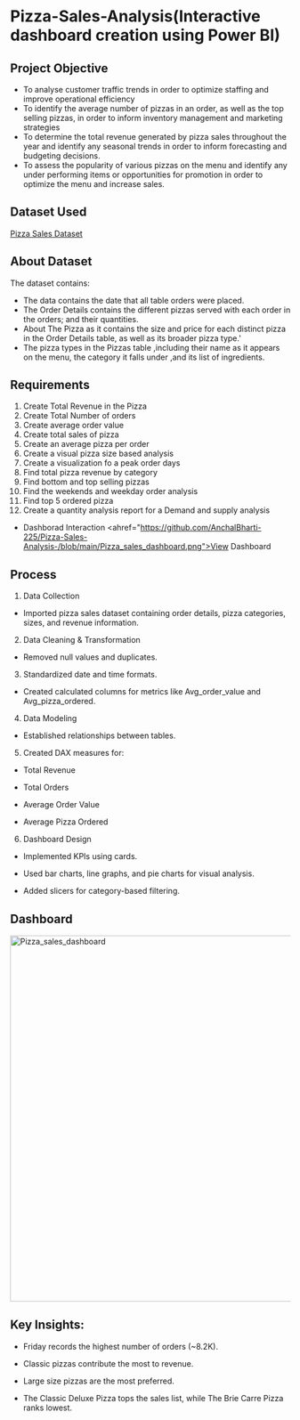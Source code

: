 # Pizza-Sales-Analysis(Interactive dashboard creation using Power BI)
## Project Objective
- To analyse customer traffic trends in order to optimize staffing and improve operational efficiency
- To identify the average number of pizzas in an order, as well as the top selling pizzas, in order to inform inventory management and marketing strategies
- To determine the total revenue generated by pizza sales throughout the year and identify any seasonal trends in order to inform forecasting and budgeting decisions.
- To assess the popularity of various pizzas on the menu and identify any under performing items or opportunities for promotion in order to optimize the menu and increase sales.
## Dataset Used
<a href="https://github.com/AnchalBharti-225/Pizza-Sales-Analysis-/blob/main/pizza_sales.xlsx">Pizza Sales Dataset </a>
## About Dataset
The dataset contains:
- The data contains the date that all table orders were placed.
- The Order Details contains the different pizzas served with each order in the orders; and their quantities.
- About The Pizza as it contains the size and price for each distinct pizza in the Order Details table, as well as its broader pizza type.'
- The pizza types in the Pizzas table ,including their name as it appears on the menu, the category it falls under ,and its list of ingredients.
 ## Requirements
 1) Create  Total Revenue in the Pizza
 2) Create Total Number of orders
 3) Create average order value
 4) Create total sales of pizza
 5) Create an average pizza per order
 6) Create a visual pizza size based analysis
 7) Create a visualization fo a peak order days
 8) Find total pizza revenue by category
 9) Find bottom and top selling pizzas
 10) Find the weekends and weekday order analysis
 11) Find top 5 ordered pizza
 12) Create a quantity analysis report for a Demand and supply analysis

 - Dashborad Interaction <ahref="https://github.com/AnchalBharti-225/Pizza-Sales-Analysis-/blob/main/Pizza_sales_dashboard.png">View Dashboard</a>
 ## Process
1) Data Collection

- Imported pizza sales dataset containing order details, pizza categories, sizes, and revenue information.

2) Data Cleaning & Transformation

- Removed null values and duplicates.

3) Standardized date and time formats.

- Created calculated columns for metrics like Avg_order_value and Avg_pizza_ordered.

4) Data Modeling

- Established relationships between tables.

5) Created DAX measures for:

- Total Revenue

- Total Orders

- Average Order Value

- Average Pizza Ordered

6) Dashboard Design

- Implemented KPIs using cards.

- Used bar charts, line graphs, and pie charts for visual analysis.

- Added slicers for category-based filtering.

## Dashboard
<img width="1189" height="658" alt="Pizza_sales_dashboard" src="https://github.com/user-attachments/assets/c69f79d0-cf07-4d2d-b0de-088e60391ab6" />

## Key Insights:
- Friday records the highest number of orders (~8.2K).

- Classic pizzas contribute the most to revenue.

- Large size pizzas are the most preferred.

- The Classic Deluxe Pizza tops the sales list, while The Brie Carre Pizza ranks lowest.
